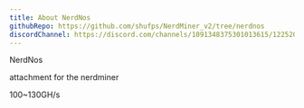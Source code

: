 ```yaml
---
title: About NerdNos
githubRepo: https://github.com/shufps/NerdMiner_v2/tree/nerdnos
discordChannel: https://discord.com/channels/1091348375301013615/1225206879018418337
---
```


NerdNos

attachment for the nerdminer

100~130GH/s